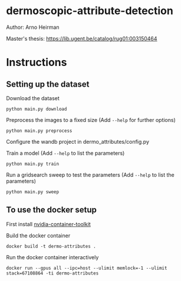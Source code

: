 # dermoscopic-attribute-detection
Author: Arno Heirman

Master's thesis: https://lib.ugent.be/catalog/rug01:003150464

# Instructions

## Setting up the dataset

Download the dataset
```
python main.py download
```
Preprocess the images to a fixed size (Add `--help` for further options)
```
python main.py preprocess
```
Configure the wandb project in dermo_attributes/config.py

Train a model (Add `--help` to list the parameters)
```
python main.py train
```
Run a gridsearch sweep to test the parameters (Add `--help` to list the parameters)
```
python main.py sweep
```

## To use the docker setup

First install [nvidia-container-toolkit](https://github.com/NVIDIA/nvidia-container-toolkit)

Build the docker container
```
docker build -t dermo-attributes .
```

Run the docker container interactively
```
docker run --gpus all --ipc=host --ulimit memlock=-1 --ulimit stack=67108864 -ti dermo-attributes
```
